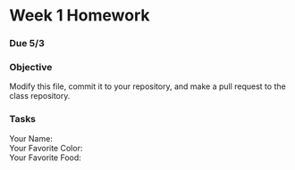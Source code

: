 # Week 1 Homework
### Due 5/3
### Objective
Modify this file, commit it to your repository, and make a pull request to the class repository.

### Tasks
Your Name:  
Your Favorite Color:  
Your Favorite Food:

